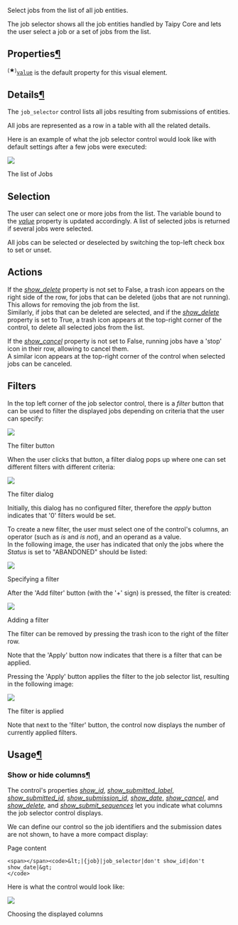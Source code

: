 Select jobs from the list of all job entities.

The job selector shows all the job entities handled by Taipy Core and lets the user select a job or a set of jobs from the list.

## Properties[¶](https://docs.taipy.io/en/release-3.0/manuals/gui/corelements/job_selector/#properties "Permanent link")

<sup id="dv">(★)</sup>[`value`](https://docs.taipy.io/en/release-3.0/manuals/gui/corelements/job_selector/#p-value "Jump to the default property documentation.") is the default property for this visual element.

## Details[¶](https://docs.taipy.io/en/release-3.0/manuals/gui/corelements/job_selector/#details "Permanent link")

The `job_selector` control lists all jobs resulting from submissions of entities.

All jobs are represented as a row in a table with all the related details.

Here is an example of what the job selector control would look like with default settings after a few jobs were executed:

![](https://docs.taipy.io/en/release-3.0/manuals/gui/corelements/job_selector-init-d.png)

The list of Jobs

## Selection

The user can select one or more jobs from the list. The variable bound to the [_value_](https://docs.taipy.io/en/release-3.0/manuals/gui/corelements/job_selector/#p-value) property is updated accordingly. A list of selected jobs is returned if several jobs were selected.

All jobs can be selected or deselected by switching the top-left check box to set or unset.

## Actions

If the [_show\_delete_](https://docs.taipy.io/en/release-3.0/manuals/gui/corelements/job_selector/#p-show_delete) property is not set to False, a trash icon appears on the right side of the row, for jobs that can be deleted (jobs that are not running). This allows for removing the job from the list.  
Similarly, if jobs that can be deleted are selected, and if the [_show\_delete_](https://docs.taipy.io/en/release-3.0/manuals/gui/corelements/job_selector/#p-show_delete) property is set to True, a trash icon appears at the top-right corner of the control, to delete all selected jobs from the list.

If the [_show\_cancel_](https://docs.taipy.io/en/release-3.0/manuals/gui/corelements/job_selector/#p-show_cancel) property is not set to False, running jobs have a 'stop' icon in their row, allowing to cancel them.  
A similar icon appears at the top-right corner of the control when selected jobs can be canceled.

## Filters

In the top left corner of the job selector control, there is a _filter_ button that can be used to filter the displayed jobs depending on criteria that the user can specify:

![](https://docs.taipy.io/en/release-3.0/manuals/gui/corelements/job_selector-filter-d.png)

The filter button

When the user clicks that button, a filter dialog pops up where one can set different filters with different criteria:

![](https://docs.taipy.io/en/release-3.0/manuals/gui/corelements/job_selector-filter1-d.png)

The filter dialog

Initially, this dialog has no configured filter, therefore the _apply_ button indicates that '0' filters would be set.

To create a new filter, the user must select one of the control's columns, an operator (such as _is_ and _is not_), and an operand as a value.  
In the following image, the user has indicated that only the jobs where the _Status_ is set to "ABANDONED" should be listed:

![](https://docs.taipy.io/en/release-3.0/manuals/gui/corelements/job_selector-filter2-d.png)

Specifying a filter

After the 'Add filter' button (with the '+' sign) is pressed, the filter is created:

![](https://docs.taipy.io/en/release-3.0/manuals/gui/corelements/job_selector-filter3-d.png)

Adding a filter

The filter can be removed by pressing the trash icon to the right of the filter row.

Note that the 'Apply' button now indicates that there is a filter that can be applied.

Pressing the 'Apply' button applies the filter to the job selector list, resulting in the following image:

![](https://docs.taipy.io/en/release-3.0/manuals/gui/corelements/job_selector-filter4-d.png)

The filter is applied

Note that next to the 'filter' button, the control now displays the number of currently applied filters.

## Usage[¶](https://docs.taipy.io/en/release-3.0/manuals/gui/corelements/job_selector/#usage "Permanent link")

### Show or hide columns[¶](https://docs.taipy.io/en/release-3.0/manuals/gui/corelements/job_selector/#show-or-hide-columns "Permanent link")

The control's properties [_show\_id_](https://docs.taipy.io/en/release-3.0/manuals/gui/corelements/job_selector/#p-show_id), [_show\_submitted\_label_](https://docs.taipy.io/en/release-3.0/manuals/gui/corelements/job_selector/#p-show_submitted_label), [_show\_submitted\_id_](https://docs.taipy.io/en/release-3.0/manuals/gui/corelements/job_selector/#p-show_submitted_id), [_show\_submission\_id_](https://docs.taipy.io/en/release-3.0/manuals/gui/corelements/job_selector/#p-show_submission_id), [_show\_date_](https://docs.taipy.io/en/release-3.0/manuals/gui/corelements/job_selector/#p-show_date), [_show\_cancel_](https://docs.taipy.io/en/release-3.0/manuals/gui/corelements/job_selector/#p-show_cancel), and [_show\_delete_](https://docs.taipy.io/en/release-3.0/manuals/gui/corelements/job_selector/#p-show_delete), and [_show\_submit\_sequences_](https://docs.taipy.io/en/release-3.0/manuals/gui/corelements/job_selector/#p-show_submit_sequences) let you indicate what columns the job selector control displays.

We can define our control so the job identifiers and the submission dates are not shown, to have a more compact display:

Page content

```
<span></span><code>&lt;|{job}|job_selector|don't show_id|don't show_date|&gt;
</code>
```

Here is what the control would look like:

![](https://docs.taipy.io/en/release-3.0/manuals/gui/corelements/job_selector-columns-d.png)

Choosing the displayed columns